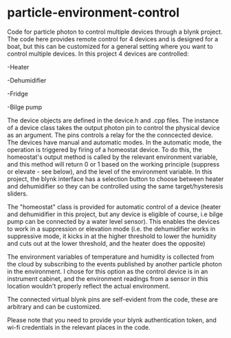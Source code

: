 # particle-environment-control

Code for particle photon to control multiple devices through a blynk project. The code here provides remote control for 4 devices and is designed for a boat, but this can be customized for a general setting where you want to control multiple devices. In this project 4 devices are controlled:

-Heater

-Dehumidifier

-Fridge 

-Bilge pump

The device objects are defined in the device.h and .cpp files. The instance of a device class takes the output photon pin to control the physical device as an argument. The pins controls a relay for the the conncected device. The devices have manual and automatic modes. In the automatic mode, the operation is triggered by firing of a homeostat device. To do this, the homeostat's output method is called by the relevant environment variable, and this method will return 0 or 1 based on the working principle (suppress or elevate - see below), and the level of the environment variable. In this project, the blynk interface has a selection button to choose between heater and dehumidifier so they can be controlled using the same target/hysteresis sliders. 

The "homeostat" class is provided for automatic control of a device (heater and dehumidifier in this project, but any device is eligible of course, i.e bilge pump can be connected by a water level sensor). This enables the devices to work in a suppression or elevation mode (i.e. the dehumidifier works in suppressive mode, it kicks in at the higher threshold to lower the humidity and cuts out at the lower threshold, and the heater does the opposite) 

The environment variables of temperature and humidity is collected from the cloud by subscribing to the events published by another particle photon in the environment. I chose for this option as the control device is in an instrument cabinet, and the environment readings from a sensor in this location wouldn't properly reflect the actual environment. 

The connected virtual blynk pins are self-evident from the code, these are arbitrary and can be customized.

Please note that you need to provide your blynk authentication token, and wi-fi credentials in the relevant places in the code.
